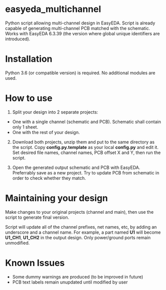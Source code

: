 # easyeda_multichannel
Python script allowing multi-channel design in EasyEDA.
Script is already capable of generating multi-channel PCB matched with the schematic.
Works with EasyEDA 6.3.39 (the version where global unique identifiers are introduced).

# Installation
Python 3.6 (or compatible version) is required. No additional modules are used.

# How to use
1. Split your design into 2 separate projects:
- One with a single channel (schematic and PCB). Schematic shall contain only 1 sheet.
- One with the rest of your design.

2. Download both projects, unzip them and put to the same directory as the script.
Copy **config.py.template** as your local **config.py** and edit it. Set desired file names,
channel names, PCB offset X and Y, then run the script.

3. Open the generated output schematic and PCB with EasyEDA. Preferrably save as a new project.
Try to update PCB from schematic in order to check whether they match.

# Maintaining your design
Make changes to your original projects (channel and main), then use the script to generate final version.

Script will update all of the channel prefixes, net names, etc, by adding an underscore and a channel name.
For example, a part named **U1** will become **U1_CH1**, **U1_CH2** in the output design. Only power/ground ports remain
unmodified.

# Known Issues
- Some dummy warnings are produced (to be improved in future)
- PCB text labels remain unupdated until modified by user
